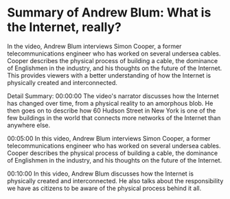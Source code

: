 # Summary of Andrew Blum: What is the Internet, really?

In the video, Andrew Blum interviews Simon Cooper, a former telecommunications engineer who has worked on several undersea cables. Cooper describes the physical process of building a cable, the dominance of Englishmen in the industry, and his thoughts on the future of the Internet. This provides viewers with a better understanding of how the Internet is physically created and interconnected.

Detail Summary: 
00:00:00
The video's narrator discusses how the Internet has changed over time, from a physical reality to an amorphous blob. He then goes on to describe how 60 Hudson Street in New York is one of the few buildings in the world that connects more networks of the Internet than anywhere else.

00:05:00
In this video, Andrew Blum interviews Simon Cooper, a former telecommunications engineer who has worked on several undersea cables. Cooper describes the physical process of building a cable, the dominance of Englishmen in the industry, and his thoughts on the future of the Internet.

00:10:00
In this video, Andrew Blum discusses how the Internet is physically created and interconnected. He also talks about the responsibility we have as citizens to be aware of the physical process behind it all.

